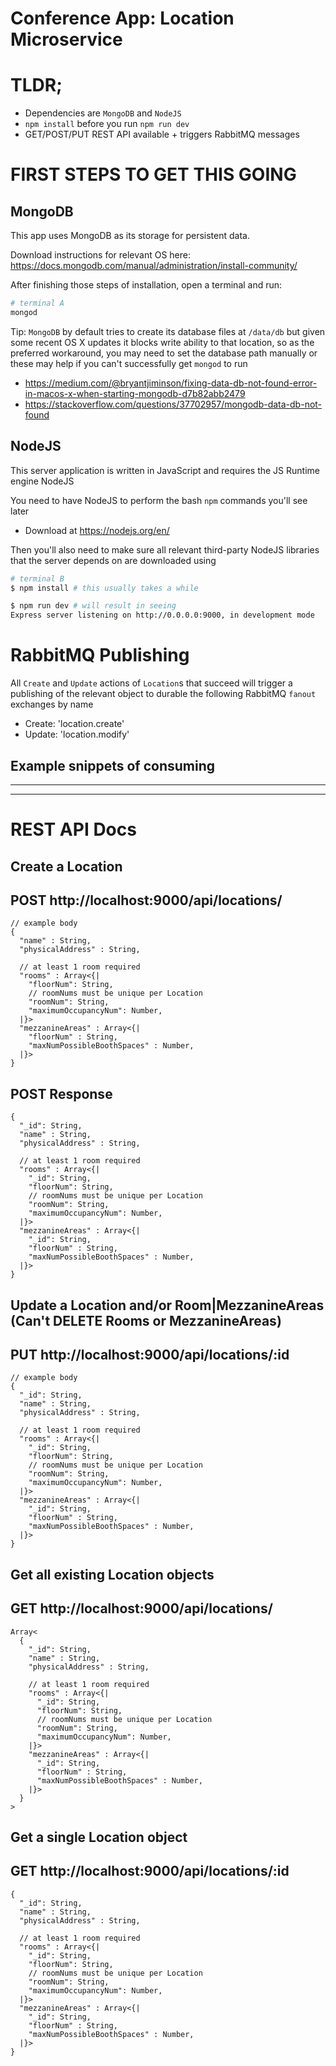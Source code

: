 # Conference App: Location Microservice

# TLDR;

- Dependencies are `MongoDB` and `NodeJS`
- `npm install` before you run `npm run dev`
- GET/POST/PUT REST API available + triggers RabbitMQ messages

# FIRST STEPS TO GET THIS GOING

## MongoDB

This app uses MongoDB as its storage for persistent data.

Download instructions for relevant OS here: https://docs.mongodb.com/manual/administration/install-community/

After finishing those steps of installation, open a terminal and run:

```bash
# terminal A
mongod
```

Tip: `MongoDB` by default tries to create its database files at `/data/db` but given some recent OS X updates it blocks write ability to that location, so as the preferred workaround, you may need to set the database path manually or these may help if you can't successfully get `mongod` to run
- https://medium.com/@bryantjiminson/fixing-data-db-not-found-error-in-macos-x-when-starting-mongodb-d7b82abb2479
- https://stackoverflow.com/questions/37702957/mongodb-data-db-not-found


## NodeJS

This server application is written in JavaScript and requires the JS Runtime engine NodeJS

You need to have NodeJS to perform the bash `npm` commands you'll see later
- Download at https://nodejs.org/en/


Then you'll also need to make sure all relevant third-party NodeJS libraries that the server depends on are downloaded using

```bash
# terminal B
$ npm install # this usually takes a while

$ npm run dev # will result in seeing
Express server listening on http://0.0.0.0:9000, in development mode
```

# RabbitMQ Publishing

All `Create` and `Update` actions of `Location`s that succeed will trigger a publishing of the relevant object to durable the following RabbitMQ `fanout` exchanges by name
- Create: 'location.create'
- Update: 'location.modify'

## Example snippets of consuming
<script src="https://gist.github.com/elderbas/60d7c920a69e145aa922080ef9922759.js"></script>

---
---

# REST API Docs

## Create a Location 
## POST http://localhost:9000/api/locations/

```
// example body 
{
  "name" : String,
  "physicalAddress" : String,

  // at least 1 room required
  "rooms" : Array<{|
    "floorNum": String,
    // roomNums must be unique per Location
    "roomNum": String,
    "maximumOccupancyNum": Number,
  |}>
  "mezzanineAreas" : Array<{| 
    "floorNum" : String,
    "maxNumPossibleBoothSpaces" : Number,
  |}>
}
```

## POST Response
```
{
  "_id": String,
  "name" : String,
  "physicalAddress" : String,

  // at least 1 room required
  "rooms" : Array<{|
    "_id": String,
    "floorNum": String,
    // roomNums must be unique per Location
    "roomNum": String,
    "maximumOccupancyNum": Number,
  |}>
  "mezzanineAreas" : Array<{|
    "_id": String,
    "floorNum" : String,
    "maxNumPossibleBoothSpaces" : Number,
  |}>
}
```

## Update a Location and/or Room|MezzanineAreas (Can't DELETE Rooms or MezzanineAreas)
## PUT http://localhost:9000/api/locations/:id

```
// example body 
{
  "_id": String,
  "name" : String,
  "physicalAddress" : String,

  // at least 1 room required
  "rooms" : Array<{|
    "_id": String,
    "floorNum": String,
    // roomNums must be unique per Location
    "roomNum": String,
    "maximumOccupancyNum": Number,
  |}>
  "mezzanineAreas" : Array<{| 
    "_id": String,
    "floorNum" : String,
    "maxNumPossibleBoothSpaces" : Number,
  |}>
}
```



## Get all existing Location objects
## GET http://localhost:9000/api/locations/
```
Array<
  {
    "_id": String,
    "name" : String,
    "physicalAddress" : String,

    // at least 1 room required
    "rooms" : Array<{|
      "_id": String,
      "floorNum": String,
      // roomNums must be unique per Location
      "roomNum": String,
      "maximumOccupancyNum": Number,
    |}>
    "mezzanineAreas" : Array<{| 
      "_id": String,
      "floorNum" : String,
      "maxNumPossibleBoothSpaces" : Number,
    |}>
  }
>
```

## Get a single Location object
## GET http://localhost:9000/api/locations/:id
```
{
  "_id": String,
  "name" : String,
  "physicalAddress" : String,

  // at least 1 room required
  "rooms" : Array<{|
    "_id": String,
    "floorNum": String,
    // roomNums must be unique per Location
    "roomNum": String,
    "maximumOccupancyNum": Number,
  |}>
  "mezzanineAreas" : Array<{| 
    "_id": String,
    "floorNum" : String,
    "maxNumPossibleBoothSpaces" : Number,
  |}>
}
```

